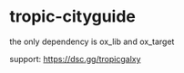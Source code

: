 # tropic-cityguide

the only dependency is ox_lib and ox_target

support: https://dsc.gg/tropicgalxy
